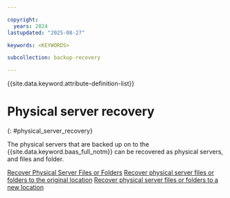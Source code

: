 ```yaml
---

copyright:
  years: 2024
lastupdated: "2025-08-27"

keywords: <KEYWORDS>

subcollection: backup-recovery

---
```


{{site.data.keyword.attribute-definition-list}}

# Physical server recovery
{: #physical_server_recovery}

The physical servers that are backed up on to the {{site.data.keyword.baas_full_notm}} can be recovered as physical servers, and files and folder.

[Recover Physical Server Files or Folders](/docs/backup-recovery?topic=backup-recovery-Recover)
[Recover physical server files or folders to the original location](/docs/backup-recovery?topic=backup-recovery-recover_physical_server_files_or_folders_to_the_original_location)
[Recover physical server files or folders to a new location](/docs/backup-recovery?topic=backup-recovery-recover_physical_server_files_or_folders_to_a_new_location)
